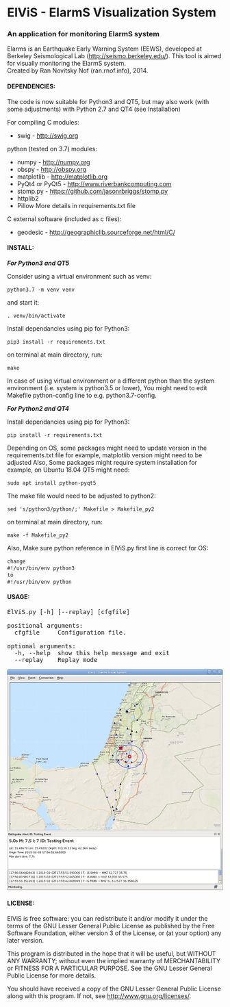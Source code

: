 # ElViS - ElarmS Visualization System
### An application for monitoring ElarmS system
Elarms is an Earthquake Early Warning System (EEWS), developed at Berkeley Seismological Lab (http://seismo.berkeley.edu/).
This tool is aimed for visually monitoring the ElarmS system.<br>
Created by Ran Novitsky Nof (ran.rnof.info), 2014.  
#### DEPENDENCIES:
The code is now suitable for Python3 and QT5,
but may also work (with some adjustments)
with Python 2.7 and QT4 (see Installation)

For compiling C modules:

-  swig - http://swig.org

python (tested on 3.7) modules:

-   numpy - http://numpy.org
-   obspy - http://obspy.org
-   matplotlib - http://matplotlib.org
-   PyQt4 or PyQt5 - http://www.riverbankcomputing.com
-   stomp.py - https://github.com/jasonrbriggs/stomp.py
-   httplib2
-   Pillow
More details in requirements.txt file

C external software (included as c files):

-   geodesic - http://geographiclib.sourceforge.net/html/C/

#### INSTALL:
**_For Python3 and QT5_**

  Consider using a virtual environment such as venv:
  ```
  python3.7 -m venv venv
  ```
  and start it:
  ```
  . venv/bin/activate
  ```
  Install dependancies using pip for Python3:
  ```
  pip3 install -r requirements.txt
  ```
  on terminal at main directory, run:
  ```
  make
  ```
  In case of using virtual environment or a different python than the system environment (i.e. system is python3.5 or lower),
  You might need to edit Makefile python-config line to e.g. python3.7-config.
  
**_For Python2 and QT4_**

  Install dependancies using pip for Python3:
  ```
  pip install -r requirements.txt
  ```
  Depending on OS, some packages might need to update version in the requirements.txt file
  for example, matplotlib version might need to be adjusted
  Also, Some packages might require system installation
  for example, on Ubuntu 18.04 QT5 might need:
  ```
  sudo apt install python-pyqt5
  ```
  The make file would need to be adjusted to python2:
  ```
  sed 's/python3/python/;' Makefile > Makefile_py2
  ```
  on terminal at main directory, run:
  ```
  make -f Makefile_py2
  ```
  Also, Make sure python reference in ElViS.py first line is correct for OS:
  ```
  change
  #!/usr/bin/env python3
  to
  #!/usr/bin/env python
  ```
#### USAGE:
<pre>
ElViS.py [-h] [--replay] [cfgfile]

positional arguments:  
  cfgfile     Configuration file.

optional arguments:  
  -h, --help  show this help message and exit
  --replay    Replay mode
</pre>  

![screenshot](screenshot.jpg)  


#### LICENSE:
  ElViS is free software: you can redistribute it and/or modify
  it under the terms of the GNU Lesser General Public License as published by
  the Free Software Foundation, either version 3 of the License, or
  (at your option) any later version.

  This program is distributed in the hope that it will be useful,
  but WITHOUT ANY WARRANTY; without even the implied warranty of
  MERCHANTABILITY or FITNESS FOR A PARTICULAR PURPOSE.  See the
  GNU Lesser General Public License for more details.

  You should have received a copy of the GNU Lesser General Public License
  along with this program.  If not, see <http://www.gnu.org/licenses/>.
